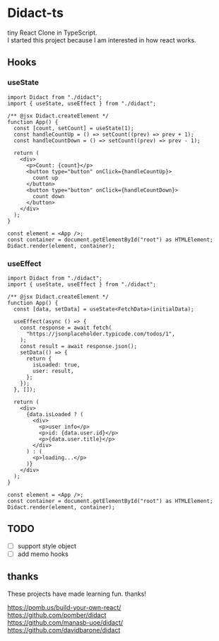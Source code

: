 # Didact-ts

tiny React Clone in TypeScript.  
I started this project because I am interested in how react works.  

## Hooks
### useState
```tsx
import Didact from "./didact";
import { useState, useEffect } from "./didact";

/** @jsx Didact.createElement */
function App() {
  const [count, setCount] = useState(1);
  const handleCountUp = () => setCount((prev) => prev + 1);
  const handleCountDown = () => setCount((prev) => prev - 1);

  return (
    <div>
      <p>Count: {count}</p>
      <button type="button" onClick={handleCountUp}>
        count up
      </button>
      <button type="button" onClick={handleCountDown}>
        count down
      </button>
    </div>
  );
}

const element = <App />;
const container = document.getElementById("root") as HTMLElement;
Didact.render(element, container);
```

### useEffect
```tsx
import Didact from "./didact";
import { useState, useEffect } from "./didact";

/** @jsx Didact.createElement */
function App() {
  const [data, setData] = useState<FetchData>(initialData);

  useEffect(async () => {
    const response = await fetch(
      "https://jsonplaceholder.typicode.com/todos/1",
    );
    const result = await response.json();
    setData(() => {
      return {
        isLoaded: true,
        user: result,
      };
    });
  }, []);

  return (
    <div>
      {data.isLoaded ? (
        <div>
          <p>user info</p>
          <p>id: {data.user.id}</p>
          <p>{data.user.title}</p>
        </div>
      ) : (
        <p>loading...</p>
      )}
    </div>
  );
}

const element = <App />;
const container = document.getElementById("root") as HTMLElement;
Didact.render(element, container);
```

## TODO
- [ ] support style object
- [ ] add memo hooks

## thanks
These projects have made learning fun. thanks!

https://pomb.us/build-your-own-react/  
https://github.com/pomber/didact  
https://github.com/manasb-uoe/didact/  
https://github.com/davidbarone/didact  